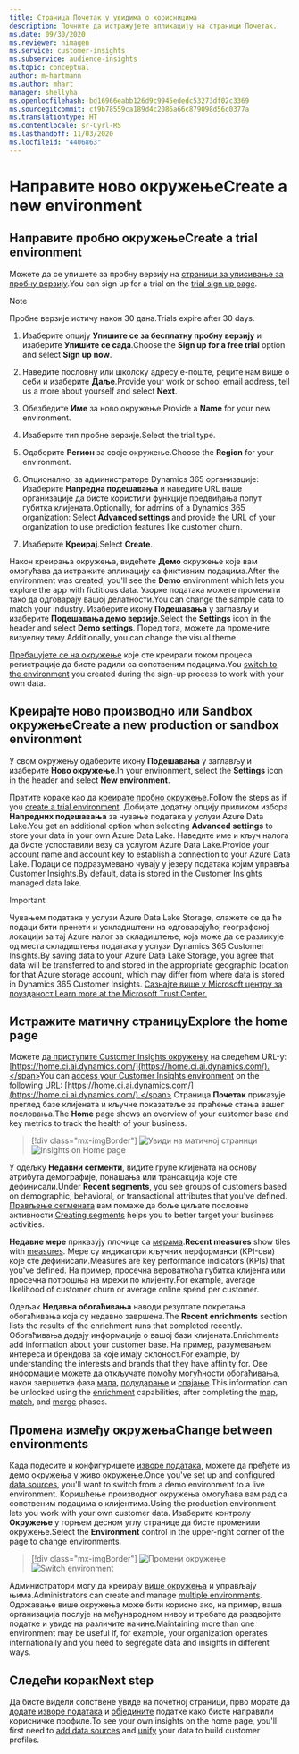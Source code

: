 ```yaml
---
title: Страница Почетак у увидима о корисницима
description: Почните да истражујете апликацију на страници Почетак.
ms.date: 09/30/2020
ms.reviewer: nimagen
ms.service: customer-insights
ms.subservice: audience-insights
ms.topic: conceptual
author: m-hartmann
ms.author: mhart
manager: shellyha
ms.openlocfilehash: bd16966eabb126d9c9945ededc53273df02c3369
ms.sourcegitcommit: cf9b78559ca189d4c2086a66c879098d56c0377a
ms.translationtype: HT
ms.contentlocale: sr-Cyrl-RS
ms.lasthandoff: 11/03/2020
ms.locfileid: "4406863"
---
```

# <a name="create-a-new-environment"></a><span data-ttu-id="a0150-103">Направите ново окружење</span><span class="sxs-lookup"><span data-stu-id="a0150-103">Create a new environment</span></span>

## <a name="create-a-trial-environment"></a><span data-ttu-id="a0150-104">Направите пробно окружење</span><span class="sxs-lookup"><span data-stu-id="a0150-104">Create a trial environment</span></span>

<span data-ttu-id="a0150-105">Можете да се упишете за пробну верзију на [страници за уписивање за пробну верзију](https://dynamics.microsoft.com/get-started/free-trial/?appname=customerinsights).</span><span class="sxs-lookup"><span data-stu-id="a0150-105">You can sign up for a trial on the [trial sign up page](https://dynamics.microsoft.com/get-started/free-trial/?appname=customerinsights).</span></span> 

> [!NOTE]
> <span data-ttu-id="a0150-106">Пробне верзије истичу након 30 дана.</span><span class="sxs-lookup"><span data-stu-id="a0150-106">Trials expire after 30 days.</span></span>

1. <span data-ttu-id="a0150-107">Изаберите опцију **Упишите се за бесплатну пробну верзију** и изаберите **Упишите се сада**.</span><span class="sxs-lookup"><span data-stu-id="a0150-107">Choose the **Sign up for a free trial** option and select **Sign up now**.</span></span>

1. <span data-ttu-id="a0150-108">Наведите пословну или школску адресу е-поште, реците нам више о себи и изаберите **Даље**.</span><span class="sxs-lookup"><span data-stu-id="a0150-108">Provide your work or school email address, tell us a more about yourself and select **Next**.</span></span>

1. <span data-ttu-id="a0150-109">Обезбедите **Име** за ново окружење.</span><span class="sxs-lookup"><span data-stu-id="a0150-109">Provide a **Name** for your new environment.</span></span> 

1. <span data-ttu-id="a0150-110">Изаберите тип пробне верзије.</span><span class="sxs-lookup"><span data-stu-id="a0150-110">Select the trial type.</span></span>

1. <span data-ttu-id="a0150-111">Одаберите **Регион** за своје окружење.</span><span class="sxs-lookup"><span data-stu-id="a0150-111">Choose the **Region** for your environment.</span></span>

1. <span data-ttu-id="a0150-112">Опционално, за администраторе Dynamics 365 организације: Изаберите **Напредна подешавања** и наведите URL ваше организације да бисте користили функције предвиђања попут губитка клијената.</span><span class="sxs-lookup"><span data-stu-id="a0150-112">Optionally, for admins of a Dynamics 365 organization: Select **Advanced settings** and provide the URL of your organization to use prediction features like customer churn.</span></span>

1. <span data-ttu-id="a0150-113">Изаберите **Креирај**.</span><span class="sxs-lookup"><span data-stu-id="a0150-113">Select **Create**.</span></span> 

<span data-ttu-id="a0150-114">Након креирања окружења, видећете **Демо** окружење које вам омогућава да истражите апликацију са фиктивним подацима.</span><span class="sxs-lookup"><span data-stu-id="a0150-114">After the environment was created, you'll see the **Demo** environment which lets you explore the app with fictitious data.</span></span> <span data-ttu-id="a0150-115">Узорке података можете променити тако да одговарају вашој делатности.</span><span class="sxs-lookup"><span data-stu-id="a0150-115">You can change the sample data to match your industry.</span></span> <span data-ttu-id="a0150-116">Изаберите икону **Подешавања** у заглављу и изаберите **Подешавања демо верзије**.</span><span class="sxs-lookup"><span data-stu-id="a0150-116">Select the **Settings** icon in the header and select **Demo settings**.</span></span> <span data-ttu-id="a0150-117">Поред тога, можете да промените визуелну тему.</span><span class="sxs-lookup"><span data-stu-id="a0150-117">Additionally, you can change the visual theme.</span></span> 

<span data-ttu-id="a0150-118">[Пребацујете се на окружење](#change-between-environments) које сте креирали током процеса регистрације да бисте радили са сопственим подацима.</span><span class="sxs-lookup"><span data-stu-id="a0150-118">You [switch to the environment](#change-between-environments) you created during the sign-up process to work with your own data.</span></span>

## <a name="create-a-new-production-or-sandbox-environment"></a><span data-ttu-id="a0150-119">Креирајте ново производно или Sandbox окружење</span><span class="sxs-lookup"><span data-stu-id="a0150-119">Create a new production or sandbox environment</span></span>

<span data-ttu-id="a0150-120">У свом окружењу одаберите икону **Подешавања** у заглављу и изаберите **Ново окружење**.</span><span class="sxs-lookup"><span data-stu-id="a0150-120">In your environment, select the **Settings** icon in the header and select **New environment**.</span></span>

<span data-ttu-id="a0150-121">Пратите кораке као да [креирате пробно окружење](#create-a-trial-environment).</span><span class="sxs-lookup"><span data-stu-id="a0150-121">Follow the steps as if you [create a trial environment](#create-a-trial-environment).</span></span> <span data-ttu-id="a0150-122">Добијате додатну опцију приликом избора **Напредних подешавања** за чување података у услузи Azure Data Lake.</span><span class="sxs-lookup"><span data-stu-id="a0150-122">You get an additional option when selecting **Advanced settings** to store your data in your own Azure Data Lake.</span></span> <span data-ttu-id="a0150-123">Наведите име и кључ налога да бисте успоставили везу са услугом Azure Data Lake.</span><span class="sxs-lookup"><span data-stu-id="a0150-123">Provide your account name and account key to establish a connection to your Azure Data Lake.</span></span> <span data-ttu-id="a0150-124">Подаци се подразумевано чувају у језеру података којим управља Customer Insights.</span><span class="sxs-lookup"><span data-stu-id="a0150-124">By default, data is stored in the Customer Insights managed data lake.</span></span>

> [!IMPORTANT]
> <span data-ttu-id="a0150-125">Чувањем података у услузи Azure Data Lake Storage, слажете се да ће подаци бити пренети и ускладиштени на одговарајућој географској локацији за тај Azure налог за складиштење, која може да се разликује од места складиштења података у услузи Dynamics 365 Customer Insights.</span><span class="sxs-lookup"><span data-stu-id="a0150-125">By saving data to your Azure Data Lake Storage, you agree that data will be transferred to and stored in the appropriate geographic location for that Azure storage account, which may differ from where data is stored in Dynamics 365 Customer Insights.</span></span> [<span data-ttu-id="a0150-126">Сазнајте више у Microsoft центру за поузданост.</span><span class="sxs-lookup"><span data-stu-id="a0150-126">Learn more at the Microsoft Trust Center.</span></span>](https://www.microsoft.com/trust-center)

## <a name="explore-the-home-page"></a><span data-ttu-id="a0150-127">Истражите матичну страницу</span><span class="sxs-lookup"><span data-stu-id="a0150-127">Explore the home page</span></span>

<span data-ttu-id="a0150-128">Можете [да приступите Customer Insights окружењу](https://home.ci.ai.dynamics.com/) на следећем URL-у:[https://home.ci.ai.dynamics.com/](https://home.ci.ai.dynamics.com/).</span><span class="sxs-lookup"><span data-stu-id="a0150-128">You can [access your Customer Insights environment](https://home.ci.ai.dynamics.com/) on the following URL: [https://home.ci.ai.dynamics.com/](https://home.ci.ai.dynamics.com/).</span></span>
<span data-ttu-id="a0150-129">Страница **Почетак** приказује преглед базе клијената и кључне показатеље за праћење стања вашег пословања.</span><span class="sxs-lookup"><span data-stu-id="a0150-129">The **Home** page shows an overview of your customer base and key metrics to track the health of your business.</span></span>

> [!div class="mx-imgBorder"] 
> <span data-ttu-id="a0150-130">![Увиди на матичној страници](media/home-page-insights.png "Увиди на матичној страници")</span><span class="sxs-lookup"><span data-stu-id="a0150-130">![Insights on Home page](media/home-page-insights.png "Insights on Home page")</span></span>

<span data-ttu-id="a0150-131">У одељку **Недавни сегменти**, видите групе клијената на основу атрибута демографије, понашања или трансакција које сте дефинисали.</span><span class="sxs-lookup"><span data-stu-id="a0150-131">Under **Recent segments**, you see groups of customers based on demographic, behavioral, or transactional attributes that you've defined.</span></span> <span data-ttu-id="a0150-132">[Прављење сегмената](segments.md) вам помаже да боље циљате пословне активности.</span><span class="sxs-lookup"><span data-stu-id="a0150-132">[Creating segments](segments.md) helps you to better target your business activities.</span></span>

<span data-ttu-id="a0150-133">**Недавне мере** приказују плочице са [мерама](measures.md).</span><span class="sxs-lookup"><span data-stu-id="a0150-133">**Recent measures** show tiles with [measures](measures.md).</span></span> <span data-ttu-id="a0150-134">Мере су индикатори кључних перформанси (KPI-ови) које сте дефинисали.</span><span class="sxs-lookup"><span data-stu-id="a0150-134">Measures are key performance indicators (KPIs) that you've defined.</span></span> <span data-ttu-id="a0150-135">На пример, просечна вероватноћа губитка клијента или просечна потрошња на мрежи по клијенту.</span><span class="sxs-lookup"><span data-stu-id="a0150-135">For example, average likelihood of customer churn or average online spend per customer.</span></span>

<span data-ttu-id="a0150-136">Одељак **Недавна обогаћивања** наводи резултате покретања обогаћивања која су недавно завршена.</span><span class="sxs-lookup"><span data-stu-id="a0150-136">The **Recent enrichments** section lists the results of the enrichment runs that completed recently.</span></span> <span data-ttu-id="a0150-137">Обогаћивања додају информације о вашој бази клијената.</span><span class="sxs-lookup"><span data-stu-id="a0150-137">Enrichments add information about your customer base.</span></span> <span data-ttu-id="a0150-138">На пример, разумевањем интереса и брендова за које имају склоност.</span><span class="sxs-lookup"><span data-stu-id="a0150-138">For example, by understanding the interests and brands that they have affinity for.</span></span> <span data-ttu-id="a0150-139">Ове информације можете да откључате помоћу могућности [обогаћивања](enrichment-microsoft-graph.md), након завршетка фаза [мапа](map-entities.md), [подударање](match-entities.md) и [спајање](merge-entities.md).</span><span class="sxs-lookup"><span data-stu-id="a0150-139">This information can be unlocked using the [enrichment](enrichment-microsoft-graph.md) capabilities, after completing the [map](map-entities.md), [match](match-entities.md), and [merge](merge-entities.md) phases.</span></span>

## <a name="change-between-environments"></a><span data-ttu-id="a0150-140">Промена између окружења</span><span class="sxs-lookup"><span data-stu-id="a0150-140">Change between environments</span></span>

<span data-ttu-id="a0150-141">Када подесите и конфигуришете [изворе података](data-sources.md), можете да пређете из демо окружења у живо окружење.</span><span class="sxs-lookup"><span data-stu-id="a0150-141">Once you've set up and configured [data sources](data-sources.md), you'll want to switch from a demo environment to a live environment.</span></span> <span data-ttu-id="a0150-142">Коришћење производног окружења омогућава вам рад са сопственим подацима о клијентима.</span><span class="sxs-lookup"><span data-stu-id="a0150-142">Using the production environment lets you work with your own customer data.</span></span> <span data-ttu-id="a0150-143">Изаберите контролу **Окружење** у горњем десном углу странице да бисте променили окружење.</span><span class="sxs-lookup"><span data-stu-id="a0150-143">Select the **Environment** control in the upper-right corner of the page to change environments.</span></span>

> [!div class="mx-imgBorder"] 
> <span data-ttu-id="a0150-144">![Промени окружење](media/home-page-environment-switcher.png "Промени окружење")</span><span class="sxs-lookup"><span data-stu-id="a0150-144">![Switch environment](media/home-page-environment-switcher.png "Switch environment")</span></span>

<span data-ttu-id="a0150-145">Администратори могу да креирају [више окружења](manage-environments.md) и управљају њима.</span><span class="sxs-lookup"><span data-stu-id="a0150-145">Administrators can create and manage [multiple environments](manage-environments.md).</span></span> <span data-ttu-id="a0150-146">Одржавање више окружења може бити корисно ако, на пример, ваша организација послује на међународном нивоу и требате да раздвојите податке и увиде на различите начине.</span><span class="sxs-lookup"><span data-stu-id="a0150-146">Maintaining more than one environment may be useful if, for example, your organization operates internationally and you need to segregate data and insights in different ways.</span></span>

## <a name="next-step"></a><span data-ttu-id="a0150-147">Следећи корак</span><span class="sxs-lookup"><span data-stu-id="a0150-147">Next step</span></span>

<span data-ttu-id="a0150-148">Да бисте видели сопствене увиде на почетној страници, прво морате да [додате изворе података](data-sources.md) и [обједините](data-unification.md) податке како бисте направили корисничке профиле.</span><span class="sxs-lookup"><span data-stu-id="a0150-148">To see your own insights on the home page, you'll first need to [add data sources](data-sources.md) and [unify](data-unification.md) your data to build customer profiles.</span></span>
